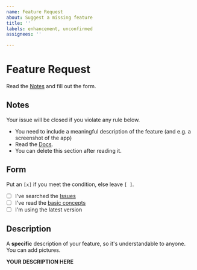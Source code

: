 ```yaml
---
name: Feature Request
about: Suggest a missing feature
title: ''
labels: enhancement, unconfirmed
assignees: ''

---
```


# Feature Request
Read the [Notes](#notes) and fill out the form.

## Notes
Your issue will be closed if you violate any rule below.
 - You need to include a meaningful description of the feature (and e.g. a screenshot of the app)
 - Read the [Docs](https://github.com/simpy25/instagram-private-api/tree/master/docs).
 - You can delete this section after reading it.
 
## Form
Put an `[x]` if you meet the condition, else leave `[ ]`.
 - [ ] I've searched the [Issues](https://github.com/simpy25/instagram-private-api/issues)
 - [ ] I've read the [basic concepts](https://github.com/simpy25/instagram-private-api#basic-concepts)
 - [ ] I'm using the latest version
 
## Description
A **specific** description of your feature, so it's understandable to anyone.
You can add pictures.

**YOUR DESCRIPTION HERE**
